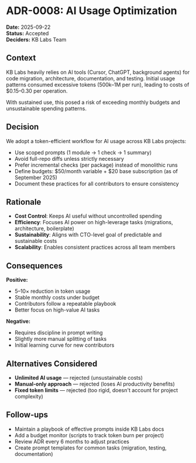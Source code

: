 
# ADR-0008: AI Usage Optimization

**Date:** 2025-09-22  
**Status:** Accepted  
**Deciders:** KB Labs Team  

## Context

KB Labs heavily relies on AI tools (Cursor, ChatGPT, background agents) for code migration, architecture, documentation, and testing. Initial usage patterns consumed excessive tokens (500k–1M per run), leading to costs of $0.15–0.30 per operation.

With sustained use, this posed a risk of exceeding monthly budgets and unsustainable spending patterns.

## Decision

We adopt a token-efficient workflow for AI usage across KB Labs projects:
- Use scoped prompts (1 module → 1 check → 1 summary)
- Avoid full-repo diffs unless strictly necessary
- Prefer incremental checks (per package) instead of monolithic runs
- Define budgets: $50/month variable + $20 base subscription (as of September 2025)
- Document these practices for all contributors to ensure consistency

## Rationale

- **Cost Control**: Keeps AI useful without uncontrolled spending
- **Efficiency**: Focuses AI power on high-leverage tasks (migrations, architecture, boilerplate)
- **Sustainability**: Aligns with CTO-level goal of predictable and sustainable costs
- **Scalability**: Enables consistent practices across all team members

## Consequences

**Positive:**
- 5–10× reduction in token usage
- Stable monthly costs under budget
- Contributors follow a repeatable playbook
- Better focus on high-value AI tasks

**Negative:**
- Requires discipline in prompt writing
- Slightly more manual splitting of tasks
- Initial learning curve for new contributors

## Alternatives Considered

- **Unlimited AI usage** — rejected (unsustainable costs)
- **Manual-only approach** — rejected (loses AI productivity benefits)
- **Fixed token limits** — rejected (too rigid, doesn't account for project complexity)

## Follow-ups

- Maintain a playbook of effective prompts inside KB Labs docs
- Add a budget monitor (scripts to track token burn per project)
- Review ADR every 6 months to adjust practices
- Create prompt templates for common tasks (migration, testing, documentation)
